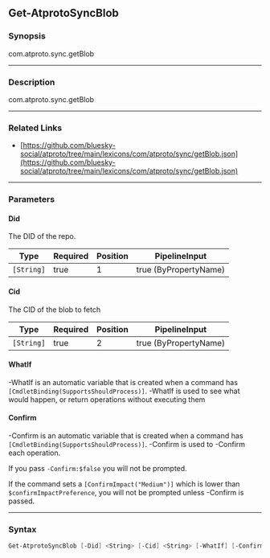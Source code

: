 Get-AtprotoSyncBlob
-------------------




### Synopsis
com.atproto.sync.getBlob



---


### Description

com.atproto.sync.getBlob



---


### Related Links
* [https://github.com/bluesky-social/atproto/tree/main/lexicons/com/atproto/sync/getBlob.json](https://github.com/bluesky-social/atproto/tree/main/lexicons/com/atproto/sync/getBlob.json)





---


### Parameters
#### **Did**

The DID of the repo.






|Type      |Required|Position|PipelineInput        |
|----------|--------|--------|---------------------|
|`[String]`|true    |1       |true (ByPropertyName)|



#### **Cid**

The CID of the blob to fetch






|Type      |Required|Position|PipelineInput        |
|----------|--------|--------|---------------------|
|`[String]`|true    |2       |true (ByPropertyName)|



#### **WhatIf**
-WhatIf is an automatic variable that is created when a command has ```[CmdletBinding(SupportsShouldProcess)]```.
-WhatIf is used to see what would happen, or return operations without executing them
#### **Confirm**
-Confirm is an automatic variable that is created when a command has ```[CmdletBinding(SupportsShouldProcess)]```.
-Confirm is used to -Confirm each operation.

If you pass ```-Confirm:$false``` you will not be prompted.


If the command sets a ```[ConfirmImpact("Medium")]``` which is lower than ```$confirmImpactPreference```, you will not be prompted unless -Confirm is passed.



---


### Syntax
```PowerShell
Get-AtprotoSyncBlob [-Did] <String> [-Cid] <String> [-WhatIf] [-Confirm] [<CommonParameters>]
```
